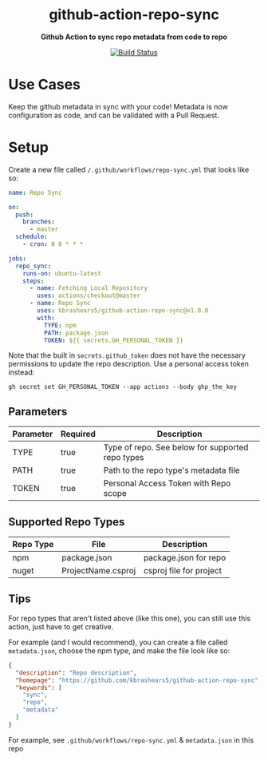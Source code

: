 <h1 align="center">github-action-repo-sync</h1>

<div align="center">
    
<b>Github Action to sync repo metadata from code to repo</b>

[![Build Status](https://dev.azure.com/kbrashears5/github/_apis/build/status/kbrashears5.github-action-repo-sync?branchName=master)](https://dev.azure.com/kbrashears5/github/_build/latest?definitionId=27&branchName=master)

</div>

# Use Cases
Keep the github metadata in sync with your code! Metadata is now configuration as code, and can be validated with a Pull Request.

# Setup
Create a new file called `/.github/workflows/repo-sync.yml` that looks like so:
```yaml
name: Repo Sync

on:
  push:
    branches:
      - master
  schedule:
    - cron: 0 0 * * *

jobs:
  repo_sync:
    runs-on: ubuntu-latest
    steps:
      - name: Fetching Local Repository
        uses: actions/checkout@master
      - name: Repo Sync
        uses: kbrashears5/github-action-repo-sync@v1.0.0
        with:
          TYPE: npm
          PATH: package.json
          TOKEN: ${{ secrets.GH_PERSONAL_TOKEN }}
```

Note that the built in `secrets.github_token` does not have the necessary permissions to update the repo description. Use
a personal access token instead:

```shell
gh secret set GH_PERSONAL_TOKEN --app actions --body ghp_the_key
```

## Parameters
| Parameter | Required | Description |
| --- | --- | --- |
| TYPE | true | Type of repo. See below for supported repo types |
| PATH | true | Path to the repo type's metadata file |
| TOKEN | true | Personal Access Token with Repo scope |

## Supported Repo Types
| Repo Type | File | Description |
| --- | --- | --- |
| npm | package.json | package.json for repo |
| nuget | ProjectName.csproj | csproj file for project |

## Tips
For repo types that aren't listed above (like this one), you can still use this action, just have to get creative.

For example (and I would recommend), you can create a file called `metadata.json`, choose the npm type, and make the file look like so:
```json
{
  "description": "Repo description",
  "homepage": "https://github.com/kbrashears5/github-action-repo-sync",
  "keywords": [
    "sync",
    "repo",
    "metadata"
  ]
}
```
For example, see `.github/workflows/repo-sync.yml` & `metadata.json` in this repo
